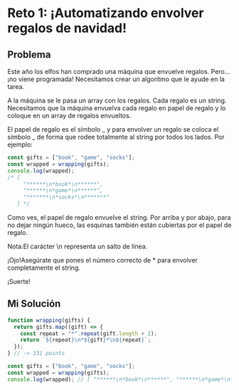 # Reto 1: ¡Automatizando envolver regalos de navidad!

## Problema

Este año los elfos han comprado una máquina que envuelve regalos. Pero... ¡no viene programada! Necesitamos crear un algoritmo que le ayude en la tarea.

A la máquina se le pasa un array con los regalos. Cada regalo es un string. Necesitamos que la máquina envuelva cada regalo en papel de regalo y lo coloque en un array de regalos envueltos.

El papel de regalo es el símbolo _ y para envolver un regalo se coloca el símbolo _ de forma que rodee totalmente al string por todos los lados. Por ejemplo:

```js
const gifts = ["book", "game", "socks"];
const wrapped = wrapping(gifts);
console.log(wrapped);
/* [
     "******\n*book*\n******",
     "******\n*game*\n******",
     "*******\n*socks*\n*******"
   ] */
```

Como ves, el papel de regalo envuelve el string. Por arriba y por abajo, para no dejar ningún hueco, las esquinas también están cubiertas por el papel de regalo.

Nota:El carácter \n representa un salto de línea.

¡Ojo!Asegúrate que pones el número correcto de \* para envolver completamente el string.

¡Suerte!

## Mi Solución

```js
function wrapping(gifts) {
  return gifts.map((gift) => {
    const repeat = "*".repeat(gift.length + 2);
    return `${repeat}\n*${gift}*\n${repeat}`;
  });
} // -> 131 points

const gifts = ["book", "game", "socks"];
const wrapped = wrapping(gifts);
console.log(wrapped); // [ "******\n*book*\n******", "******\n*game*\n******", "*******\n*socks*\n*******" ]
```
